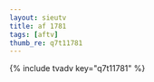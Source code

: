 ```yaml
--- 
layout: sieutv
title: af 1781
tags: [aftv]
thumb_re: q7t11781
---
```

{% include tvadv key="q7t11781" %} 
